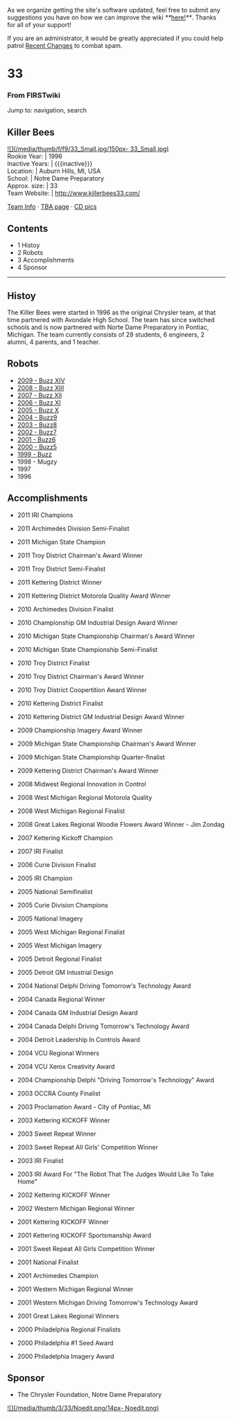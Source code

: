 As we organize getting the site's software updated, feel free to submit any
suggestions you have on how we can improve the wiki
_**_[here!](/index.php/User:Hallry/Suggestions "User:Hallry/Suggestions"
)_**_. Thanks for all of your support!

If you are an administrator, it would be greatly appreciated if you could help
patrol [Recent Changes](/index.php/Special:Recentchanges
"Special:Recentchanges" ) to combat spam.

# 33

### From FIRSTwiki

Jump to: navigation, search

Killer Bees  
---  
[![](/media/thumb/f/f9/33_Small.jpg/150px-
33_Small.jpg)](/index.php/Image:33_Small.jpg "" )  
Rookie Year: | 1996  
Inactive Years: | {{{inactive}}}  
Location: | Auburn Hills, MI, USA  
School: | Notre Dame Preparatory  
Approx. size: | 33  
Team Website: | <http://www.killerbees33.com/>  
  
[Team Info](http://frclinks.appspot.com/t/33
"http://frclinks.appspot.com/t/33" ) · [TBA
page](http://www.thebluealliance.com/team/33
"http://www.thebluealliance.com/team/33" ) · [CD
pics](http://www.chiefdelphi.com/media/photos/tags/frc33
"http://www.chiefdelphi.com/media/photos/tags/frc33" )  
  
## Contents

  * 1 Histoy
  * 2 Robots
  * 3 Accomplishments
  * 4 Sponsor  
---  
  

## Histoy

The Killer Bees were started in 1996 as the original Chrysler team, at that
time partnered with Avondale High School. The team has since switched schools
and is now partnered with Norte Dame Preparatory in Pontiac, Michigan. The
team currently consists of 29 students, 6 engineers, 2 alumni, 4 parents, and
1 teacher.


## Robots

  * [2009 - Buzz XIV](http://killerbees33.com/index.php?option=com_content&task=blogcategory&id=26&Itemid=48 "http://killerbees33.com/index.php?option=com_content&task=blogcategory&id=26&Itemid=48" )
  * [2008 - Buzz XIII](http://killerbees33.com/index.php?option=com_content&task=view&id=105&Itemid=48 "http://killerbees33.com/index.php?option=com_content&task=view&id=105&Itemid=48" )
  * [2007 - Buzz XII](http://killerbees33.com/index.php?option=com_content&task=view&id=55&Itemid=48 "http://killerbees33.com/index.php?option=com_content&task=view&id=55&Itemid=48" )
  * [2006 - Buzz XI](http://killerbees33.com/index.php?option=com_content&task=view&id=61&Itemid=48 "http://killerbees33.com/index.php?option=com_content&task=view&id=61&Itemid=48" )
  * [2005 - Buzz X](http://killerbees33.com/index.php?option=com_content&task=view&id=53&Itemid=48 "http://killerbees33.com/index.php?option=com_content&task=view&id=53&Itemid=48" )
  * [2004 - Buzz9](http://killerbees33.com/index.php?option=com_content&task=view&id=52&Itemid=48 "http://killerbees33.com/index.php?option=com_content&task=view&id=52&Itemid=48" )
  * [2003 - Buzz8](http://killerbees33.com/index.php?option=com_content&task=view&id=51&Itemid=48 "http://killerbees33.com/index.php?option=com_content&task=view&id=51&Itemid=48" )
  * [2002 - Buzz7](http://killerbees33.com/index.php?option=com_content&task=view&id=50&Itemid=48 "http://killerbees33.com/index.php?option=com_content&task=view&id=50&Itemid=48" )
  * [2001 - Buzz6](http://killerbees33.com/index.php?option=com_content&task=view&id=49&Itemid=48 "http://killerbees33.com/index.php?option=com_content&task=view&id=49&Itemid=48" )
  * [2000 - Buzz5](http://killerbees33.com/index.php?option=com_content&task=view&id=48&Itemid=48 "http://killerbees33.com/index.php?option=com_content&task=view&id=48&Itemid=48" )
  * [1999 - Buzz](http://www.ndprep.org/robotics/images/2000/MVC-009S.JPG "http://www.ndprep.org/robotics/images/2000/MVC-009S.JPG" )
  * 1998 - Mugzy 
  * 1997 
  * 1996 


## Accomplishments

  * 2011 IRI Champions 
  * 2011 Archimedes Division Semi-Finalist 
  * 2011 Michigan State Champion 
  * 2011 Troy District Chairman's Award Winner 
  * 2011 Troy District Semi-Finalist 
  * 2011 Kettering District Winner 
  * 2011 Kettering District Motorola Quality Award Winner 

  

  * 2010 Archimedes Division Finalist 
  * 2010 Championship GM Industrial Design Award Winner 
  * 2010 Michigan State Championship Chairman's Award Winner 
  * 2010 Michigan State Championship Semi-Finalist 
  * 2010 Troy District Finalist 
  * 2010 Troy District Chairman's Award Winner 
  * 2010 Troy District Coopertition Award Winner 
  * 2010 Kettering District Finalist 
  * 2010 Kettering District GM Industrial Design Award Winner 

  

  * 2009 Championship Imagery Award Winner 
  * 2009 Michigan State Championship Chairman's Award Winner 
  * 2009 Michigan State Championship Quarter-finalist 
  * 2009 Kettering District Chairman's Award Winner 

  

  * 2008 Midwest Regional Innovation in Control 
  * 2008 West Michigan Regional Motorola Quality 
  * 2008 West Michigan Regional Finalist 
  * 2008 Great Lakes Regional Woodie Flowers Award Winner - Jim Zondag 

  

  * 2007 Kettering Kickoff Champion 
  * 2007 IRI Finalist 

  

  * 2006 Curie Division Finalist 

  

  * 2005 IRI Champion 
  * 2005 National Semifinalist 
  * 2005 Curie Division Champions 
  * 2005 National Imagery 
  * 2005 West Michigan Regional Finalist 
  * 2005 West Michigan Imagery 
  * 2005 Detroit Regional Finalist 
  * 2005 Detroit GM Intustrial Design 

  

  * 2004 National Delphi Driving Tomorrow's Technology Award 
  * 2004 Canada Regional Winner 
  * 2004 Canada GM Industrial Design Award 
  * 2004 Canada Delphi Driving Tomorrow's Technology Award 
  * 2004 Detroit Leadership In Controls Award 
  * 2004 VCU Regional Winners 
  * 2004 VCU Xerox Creativity Award 
  * 2004 Championship Delphi "Driving Tomorrow's Technology" Award 

  

  * 2003 OCCRA County Finalist 
  * 2003 Proclamation Award - City of Pontiac, MI 
  * 2003 Kettering KICKOFF Winner 
  * 2003 Sweet Repeat Winner 
  * 2003 Sweet Repeat All Girls' Competition Winner 
  * 2003 IRI Finalist 
  * 2003 IRI Award For "The Robot That The Judges Would Like To Take Home" 

  

  * 2002 Kettering KICKOFF Winner 
  * 2002 Western Michigan Regional Winner 

  

  * 2001 Kettering KICKOFF Winner 
  * 2001 Kettering KICKOFF Sportsmanship Award 
  * 2001 Sweet Repeat All Girls Competition Winner 
  * 2001 National Finalist 
  * 2001 Archimedes Champion 
  * 2001 Western Michigan Regional Winner 
  * 2001 Western Michigan Driving Tomorrow's Technology Award 
  * 2001 Great Lakes Regional Winners 

  

  * 2000 Philadelphia Regional Finalists 
  * 2000 Philadelphia #1 Seed Award 
  * 2000 Philadelphia Imagery Award 


## Sponsor

  * The Chrysler Foundation, Notre Dame Preparatory 

[![](/media/thumb/3/33/Noedit.png/14px-
Noedit.png)](/index.php/Image:Noedit.png "" )

